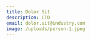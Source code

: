 ```yaml
---
title: Dolor Sit
description: CTO
email: dolor.sit@industry.com
image: /uploads/person-1.jpeg
---
```

